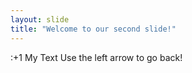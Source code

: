 ```yaml
---
layout: slide
title: "Welcome to our second slide!"
---
```

:+1 My Text
Use the left arrow to go back!

